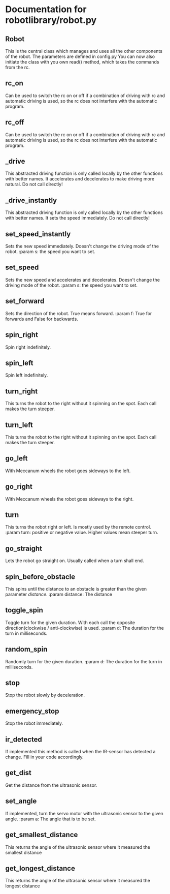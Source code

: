 # Documentation for robotlibrary/robot.py 

## Robot 
This is the central class which manages and uses all the other components of the robot. The parameters are defined in config.py
You can now also initiate the class with you own read() method, which takes the commands from the rc. 

## rc_on 
Can be used to switch the rc on or off if a combination of driving with rc and automatic driving
is used, so the rc does not interfere with the automatic program. 

## rc_off 
Can be used to switch the rc on or off if a combination of driving with rc and automatic driving
is used, so the rc does not interfere with the automatic program. 

## _drive 
This abstracted driving function is only called locally by the other functions with better names. 
It accelerates and decelerates to make driving more natural. Do not call directly!

## _drive_instantly 
This abstracted driving function is only called locally by the other functions with better names. 
It sets the speed immediately. Do not call directly!

## set_speed_instantly 
Sets the new speed immediately. Doesn't change the driving mode of the robot.
:param s: the speed you want to set.

## set_speed 
Sets the new speed and accelerates and decelerates. Doesn't change the driving mode of the robot.
:param s: the speed you want to set.

## set_forward 
Sets the direction of the robot. True means forward.
:param f: True for forwards and False for backwards.

## spin_right 
Spin right indefinitely. 

## spin_left 
Spin left indefinitely. 

## turn_right 
This turns the robot to the right without it spinning on the spot. Each call makes the turn steeper.

## turn_left 
This turns the robot to the right without it spinning on the spot. Each call makes the turn steeper.

## go_left 
With Meccanum wheels the robot goes sideways to the left.
        

## go_right 
With Meccanum wheels the robot goes sideways to the right.
        

## turn 
This turns the robot right or left. Is mostly used by the remote control.
:param turn: positive or negative value. Higher values mean steeper turn.

## go_straight 
Lets the robot go straight on. Usually called when a turn shall end. 

## spin_before_obstacle 
This spins until the distance to an obstacle is greater than the given parameter *distance*.
:param distance: The distance

## toggle_spin 
Toggle turn for the given duration. With each call the opposite direction(clockwise / anti-clockwise) is used.
:param d: The duration for the turn in milliseconds.

## random_spin 
Randomly turn for the given duration.
:param d: The duration for the turn in milliseconds.

## stop 
Stop the robot slowly by deceleration. 

## emergency_stop 
Stop the robot immediately.

## ir_detected 
If implemented this method is called when the IR-sensor has detected a change. Fill in your code accordingly.

## get_dist 
Get the distance from the ultrasonic sensor.

## set_angle 
If implemented, turn the servo motor with the ultrasonic sensor to the given angle.
:param a: The angle that is to be set.

## get_smallest_distance 
This returns the angle of the ultrasonic sensor where it measured the smallest distance

## get_longest_distance 
This returns the angle of the ultrasonic sensor where it measured the longest distance

